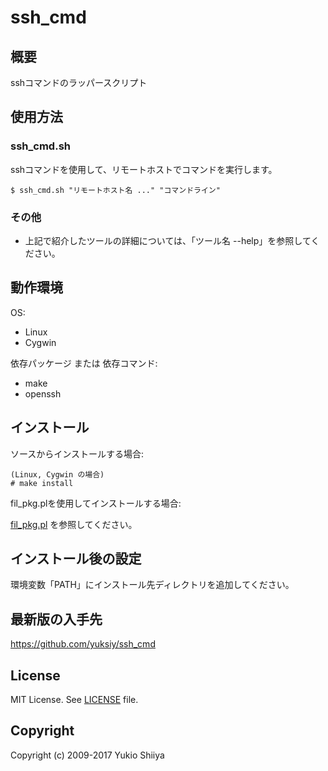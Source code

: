 # ssh_cmd

## 概要

sshコマンドのラッパースクリプト

## 使用方法

### ssh_cmd.sh

sshコマンドを使用して、リモートホストでコマンドを実行します。

    $ ssh_cmd.sh "リモートホスト名 ..." "コマンドライン"

### その他

* 上記で紹介したツールの詳細については、「ツール名 --help」を参照してください。

## 動作環境

OS:

* Linux
* Cygwin

依存パッケージ または 依存コマンド:

* make
* openssh

## インストール

ソースからインストールする場合:

    (Linux, Cygwin の場合)
    # make install

fil_pkg.plを使用してインストールする場合:

[fil_pkg.pl](https://github.com/yuksiy/fil_tools_pl/blob/master/README.md#fil_pkgpl) を参照してください。

## インストール後の設定

環境変数「PATH」にインストール先ディレクトリを追加してください。

## 最新版の入手先

<https://github.com/yuksiy/ssh_cmd>

## License

MIT License. See [LICENSE](https://github.com/yuksiy/ssh_cmd/blob/master/LICENSE) file.

## Copyright

Copyright (c) 2009-2017 Yukio Shiiya
